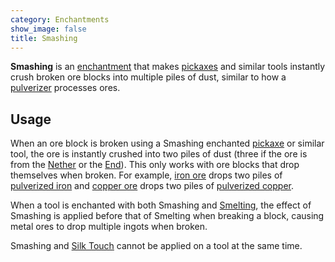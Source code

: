```yaml
---
category: Enchantments
show_image: false
title: Smashing
---
```


**Smashing** is an [enchantment](https://minecraft.gamepedia.com/Enchanting)
that makes [pickaxes](https://minecraft.gamepedia.com/Pickaxe) and similar tools
instantly crush broken ore blocks into multiple piles of dust, similar to how a
[pulverizer](../../thermal-expansion/pulverizer/) processes ores.


Usage
-----

When an ore block is broken using a Smashing enchanted
[pickaxe](https://minecraft.gamepedia.com/Pickaxe) or similar tool, the ore is
instantly crushed into two piles of dust (three if the ore is from the
[Nether](https://minecraft.gamepedia.com/The_Nether) or the
[End](https://minecraft.gamepedia.com/The_End)). This only works with ore blocks
that drop themselves when broken. For example, [iron
ore](https://minecraft.gamepedia.com/Iron_Ore) drops two piles of [pulverized
iron](../../thermal-foundation/pulverized-iron/) and [copper
ore](../../thermal-foundation/copper-ore/) drops two piles of [pulverized
copper](../../thermal-foundation/pulverized-copper/).

When a tool is enchanted with both Smashing and [Smelting](../smelting/), the
effect of Smashing is applied before that of Smelting when breaking a block,
causing metal ores to drop multiple ingots when broken.

Smashing and [Silk Touch](https://minecraft.gamepedia.com/Enchanting#Silk_Touch)
cannot be applied on a tool at the same time.
